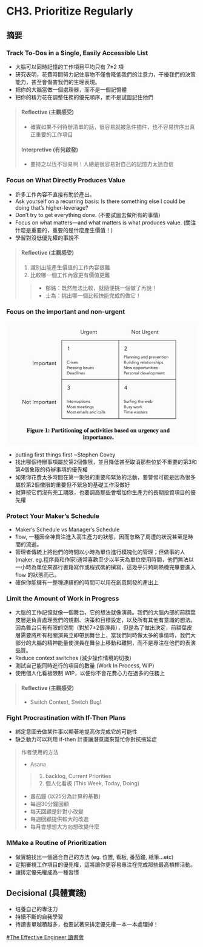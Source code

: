 # CH3. Prioritize Regularly

## 摘要

### Track To-Dos in a Single, Easily Accessible List 

* 大腦可以同時記憶的工作項目平均只有 7±2 項
* 研究表明，花費時間努力記住事物不僅會降低我們的注意力，干擾我們的決策能力，甚至會傷害我們的生理表現。
* 把你的大腦當做一個處理器，而不是一個記憶體
* 把你的精力花在調整任務的優先順序，而不是試圖記住他們

> #### Reflective (主觀感受) 
> * 確實如果不列待辦清單的話，很容易就被急件插件，也不容易排序出真正重要的工作項目
> #### Interpretive (有何啟發)
> * 要持之以恆不容易啊！人總是很容易對自己的記憶力太過自信

### Focus on What Directly Produces Value

* 許多工作內容不直接有助於產出。
* Ask yourself on a recurring basis: Is there something else I could be doing that’s higher-leverage?
* Don’t try to get everything done. (不要試圖去做所有的事情)
* Focus on what matters—and what matters is what produces value. (關注什麼是重要的，重要的是什麼產生價值！)
* 學習對沒低優先權的事說不

> #### Reflective (主觀感受) 
> 1. 識別出能產生價值的工作內容很難
> 2. 比較哪一個工作內容更有價值更難
>> * 郁銘：既然無法比較，就隨便挑一個做了再說！
>> * 士為：挑出哪一個比較快能完成的做它！

### Focus on the important and non-urgent

![Figure1](https://github.com/adennis1984/BookClub/blob/master/TheEffectiveEngineer/CH3/Figure1.png?raw=true "Figure1") 

* putting first things first ~Stephen Covey 
* 找出哪個待辦事項屬於第2個像限，並且降低甚至取消那些位於不重要的第3和第4個象限的待辦事項的優先權
* 如果你花費太多時間在第一象限的重要和緊急的活動，要警惕可能是因為很多屬於第2個像限的重要但不緊急的基礎工作沒做好
* 就算按它們沒有完工期限，也要調高那些會增加你生產力的長期投資項目的優先權

### Protect Your Maker’s Schedule

* Maker’s Schedule vs Manager’s Schedule
* flow, 一種因全神貫注進入高生產力的狀態，因而忽略了周遭的狀況甚至是時間的流逝。
* 管理者傳統上將他們的時間以小時為單位進行模塊化的管理；但做事的人(maker, eg.程序員和作家)通常喜歡至少以半天為單位使用時間，他們無法以一小時為單位來進行書籍寫作或程式碼的撰寫，這幾乎只夠剛熱機完畢要進入 flow 的狀態而已。
* 確保你能擁有一整塊連續的的時間可以用在創意開發的產出上

### Limit the Amount of Work in Progress
* 大腦的工作記憶就像一個舞台，它的想法就像演員。我們的大腦內部的前額葉皮層是負責處理我們的規劃、決策和目標設定，以及所有其他有意識的想法。因為舞台只有有限的空間（對於7±2個演員），但是為了做出決定，前額葉皮層需要將所有相關演員立即帶到舞台上，當我們同時做太多的事情時，我們大部分的大腦的精神能量使演員在舞台上移動和離開，而不是專注在他們的表演品質。
* Reduce context switches (減少操作情境的切換)
* 測試自己能同時進行的項目的數量 (Work In Process, WIP)
* 使用個人化看板限制 WIP，以便你不會花費心力在過多的任務上

> #### Reflective (主觀感受) 
> * Switch Context, Switch Bug!

### Fight Procrastination with If-Then Plans

* 綁定意圖去做某件事以顯著地提高你完成它的可能性
* 缺乏動力可以利用 if-then 計畫讓潛意識來幫忙你對抗拖延症

> 作者使用的方法 
> * Asana 
> > 1. backlog, Current Priorities 
> > 2. 個人化看板 (This Week, Today, Doing)
> * 蕃茄鐘 (以25分為計算的基數)
> * 每週30分鐘回顧
> * 每天回顧是針對小改變
> * 每週回顧提供較大的改進
> * 每月會想想大方向想改變什麼

### MMake a Routine of Prioritization

* 做實驗找出一個適合自己的方法 (eg. 位置, 看板, 番茄鐘, 紙筆...etc)
* 定期審視工作項目的優先權，這將讓你更容易專注在完成那些最高槓桿活動。
* 讓排定優先權成為一種習慣
 
## Decisional (具體實踐)

* 培養自己的專注力
* 持續不斷的自我學習
* 待讀書單越積越多，也要試著來排定優先權一本一本處理掉！


[#The Effective Engineer 讀書會](https://softnshare.wordpress.com/portfolio/packageeffectiveengineer/)
